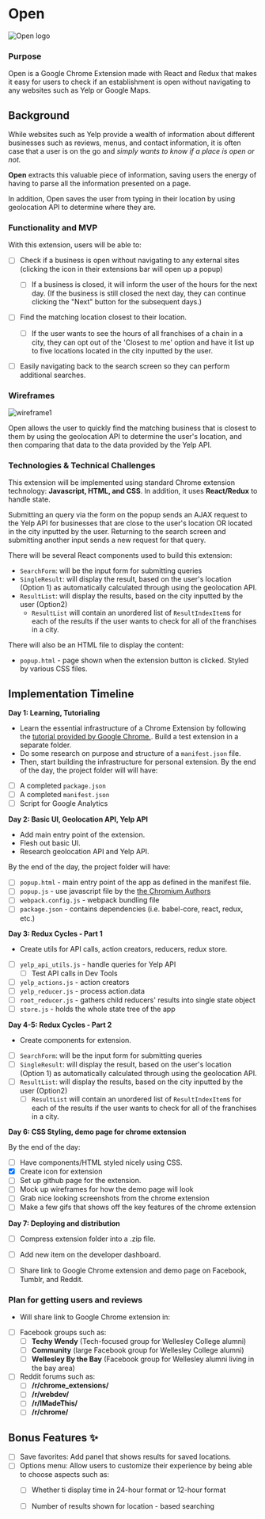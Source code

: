 # Open

![Open logo](http://res.cloudinary.com/liuffy/image/upload/c_scale,q_100,w_128/v1487453773/open_cursive_d0zsgn.png)

### Purpose 

Open is a Google Chrome Extension made with React and Redux that makes it easy for users to check if an establishment is open without navigating to any websites such as Yelp or Google Maps.


## Background

While websites such as Yelp provide a wealth of information about different businesses such as reviews, menus, and contact information, it is often case that a user is on the go and *simply wants to know if a place is open or not.* 

**Open** extracts this valuable piece of information, saving users the energy of having to parse all the information presented on a page. 

In addition, Open saves the user from typing in their location by using geolocation API to determine where they are.

### Functionality and MVP

With this extension, users will be able to:

- [ ] Check if a business is open without navigating to any external sites (clicking the icon in their extensions bar will open up a popup)
  - [ ] If a business is closed, it will inform the user of the hours for the next day. (If the business is still closed the next day, they can continue clicking the "Next" button for the subsequent days.)
- [ ] Find the matching location closest to their location. 
  - [ ] If the user wants to see the hours of all franchises of a chain in a city, they can opt out of the 'Closest to me' option and have it list up to five locations located in the city inputted by the user.  
- [ ] Easily navigating back to the search screen so they can perform additional searches. 


### Wireframes

![wireframe1](http://res.cloudinary.com/liuffy/image/upload/q_100/v1487531198/open_wireframe1_j3gufp.png)

Open allows the user to quickly find the matching business that is closest to them by using the geolocation API to determine the user's location, and then comparing that data to the data provided by the Yelp API. 


### Technologies & Technical Challenges 

This extension will be implemented using standard Chrome extension technology: **Javascript, HTML, and CSS**. In addition, it uses **React/Redux** to handle state.

Submitting an query via the form on the popup sends an AJAX request to the Yelp API for businesses that are close to the user's location OR located in the city inputted by the user. Returning to the search screen and submitting another input sends a new request for that query. 

There will be several React components used to build this extension: 

- `SearchForm`: will be the input form for submitting queries
- `SingleResult`: will display the result, based on the user's location (Option 1) as automatically calculated through using the geolocation API.
- `ResultList`: will display the results, based on the city inputted by the user (Option2)
  - `ResultList` will contain an unordered list of `ResultIndexItem`s for each of the results if the user wants to check for all of the franchises in a city. 

There will also be an HTML file to display the content:

- `popup.html` - page shown when the extension button is clicked. Styled by various CSS files.


## Implementation Timeline

**Day 1: Learning, Tutorialing**
* Learn the essential infrastructure of a Chrome Extension by following the [tutorial provided by Google Chrome.](https://developer.chrome.com/extensions/getstarted). Build a test extension in a separate folder. 
* Do some research on purpose and structure of a `manifest.json` file. 
* Then, start building the infrastructure for personal extension. By the end of the day, the project folder will will have:

- [ ] A completed `package.json`
- [ ] A completed `manifest.json`
- [ ] Script for Google Analytics 

**Day 2: Basic UI, Geolocation API, Yelp API**
* Add main entry point of the extension. 
* Flesh out basic UI.
* Research geolocation API and Yelp API.

By the end of the day, the project folder will have:
- [ ] `popup.html` - main entry point of the app as defined in the manifest file.
- [ ] `popup.js` - use javascript file by the [the Chromium Authors](http://the-chromium-authors.software.informer.com/)
- [ ] `webpack.config.js` - webpack bundling file
- [ ] `package.json` - contains dependencies (i.e. babel-core, react, redux, etc.)

**Day 3: Redux Cycles - Part 1**
* Create utils for API calls, action creators, reducers, redux store.
- [ ] `yelp_api_utils.js` - handle queries for Yelp API
  - [ ] Test API calls in Dev Tools 
- [ ] `yelp_actions.js` - action creators 
- [ ] `yelp_reducer.js` - process action.data
- [ ] `root_reducer.js` - gathers child reducers' results into single state object
- [ ] `store.js` - holds the whole state tree of the app

**Day 4-5: Redux Cycles - Part 2**
* Create components for extension.
- [ ] `SearchForm`: will be the input form for submitting queries
- [ ] `SingleResult`: will display the result, based on the user's location (Option 1) as automatically calculated through using the geolocation API.
- [ ] `ResultList`: will display the results, based on the city inputted by the user (Option2)
  - [ ] `ResultList` will contain an unordered list of `ResultIndexItem`s for each of the results if the user wants to check for all of the franchises in a city. 

**Day 6: CSS Styling, demo page for chrome extension** 

By the end of the day:
- [ ] Have components/HTML styled nicely using CSS.
- [X] Create icon for extension
- [ ] Set up github page for the extension.
- [ ] Mock up wireframes for how the demo page will look 
- [ ] Grab nice looking screenshots from the chrome extension
- [ ] Make a few gifs that shows off the key features of the chrome extension

**Day 7: Deploying and distribution**
- [ ] Compress extension folder into a .zip file. 
- [ ] Add new item on the developer dashboard.
- [ ] Share link to Google Chrome extension and demo page on Facebook, Tumblr, and Reddit. 


### Plan for getting users and reviews

- Will share link to Google Chrome extension in: 
- [ ] Facebook groups such as:
  - [ ] **Techy Wendy** (Tech-focused group for Wellesley College alumni) 
  - [ ] **Community** (large Facebook group for Wellesley College alumni) 
  - [ ] **Wellesley By the Bay** (Facebook group for Wellesley alumni living in the bay area) 
- [ ] Reddit forums such as:
  - [ ] **/r/chrome_extensions/**
  - [ ] **/r/webdev/**
  - [ ] **/r/IMadeThis/**
  - [ ] **/r/chrome/**

## Bonus Features :sparkles:

- [ ] Save favorites: Add panel that shows results for saved locations.
- [ ] Options menu: Allow users to customize their experience by being able to choose aspects such as:
  - [ ] Whether ti display time in 24-hour format or 12-hour format
  - [ ] Number of results shown for location - based searching 

